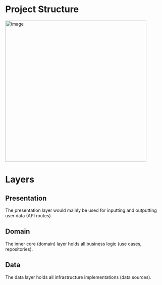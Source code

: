 # Project Structure
<img width="447" alt="image" src="https://user-images.githubusercontent.com/71697096/174963036-33f8a0b8-45c7-4cec-b19b-1f74a1fdbebe.png">

# Layers

## Presentation
The presentation layer would mainly be used for inputting and outputting user data (API routes).

## Domain
The inner core (domain) layer holds all business logic (use cases, repositories).

## Data
The data layer holds all infrastructure implementations (data sources).
